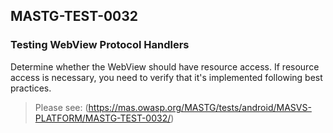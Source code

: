 ##  MASTG-TEST-0032

### Testing WebView Protocol Handlers

Determine whether the WebView should have resource access. If resource access is necessary, you need to verify that it's implemented following best practices.

> Please see: (https://mas.owasp.org/MASTG/tests/android/MASVS-PLATFORM/MASTG-TEST-0032/)